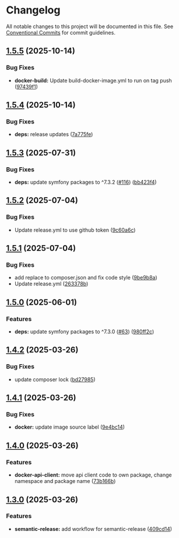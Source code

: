 # Changelog

All notable changes to this project will be documented in this file. See
[Conventional Commits](https://conventionalcommits.org) for commit guidelines.

## [1.5.5](https://github.com/WebProject-xyz/docker-hosts-file-sync/compare/1.5.4...1.5.5) (2025-10-14)

### Bug Fixes

* **docker-build:** Update build-docker-image.yml to run on tag push ([97439f1](https://github.com/WebProject-xyz/docker-hosts-file-sync/commit/97439f1384b248377db291b7dcb079a7e3321d94))

## [1.5.4](https://github.com/WebProject-xyz/docker-hosts-file-sync/compare/1.5.3...1.5.4) (2025-10-14)

### Bug Fixes

* **deps:** release updates ([7a775fe](https://github.com/WebProject-xyz/docker-hosts-file-sync/commit/7a775fe4d4e57635383627bd0738b7a607f3065c))

## [1.5.3](https://github.com/WebProject-xyz/docker-hosts-file-sync/compare/1.5.2...1.5.3) (2025-07-31)

### Bug Fixes

* **deps:** update symfony packages to ^7.3.2 ([#116](https://github.com/WebProject-xyz/docker-hosts-file-sync/issues/116)) ([bb423f4](https://github.com/WebProject-xyz/docker-hosts-file-sync/commit/bb423f419844a05e8f3acd84c6731532061c143b))

## [1.5.2](https://github.com/WebProject-xyz/docker-hosts-file-sync/compare/1.5.1...1.5.2) (2025-07-04)

### Bug Fixes

* Update release.yml to use github token ([9c60a6c](https://github.com/WebProject-xyz/docker-hosts-file-sync/commit/9c60a6cf919e0ea43fb2a937fc710a8b434b07ab))

## [1.5.1](https://github.com/WebProject-xyz/docker-hosts-file-sync/compare/1.5.0...1.5.1) (2025-07-04)

### Bug Fixes

* add replace to composer.json and fix code style ([9be9b8a](https://github.com/WebProject-xyz/docker-hosts-file-sync/commit/9be9b8a9803cada771bb9b037f7d4d83d881282d))
* Update release.yml ([263378b](https://github.com/WebProject-xyz/docker-hosts-file-sync/commit/263378b7fa9cfcb7c99b2597087a9afa7a9c55c5))

## [1.5.0](https://github.com/WebProject-xyz/docker-hosts-file-sync/compare/1.4.2...1.5.0) (2025-06-01)

### Features

* **deps:** update symfony packages to ^7.3.0 ([#63](https://github.com/WebProject-xyz/docker-hosts-file-sync/issues/63)) ([980ff2c](https://github.com/WebProject-xyz/docker-hosts-file-sync/commit/980ff2cfdddc4d2c7f9a7db9c1dd8b5d2e8ebf65))

## [1.4.2](https://github.com/WebProject-xyz/docker-hosts-file-sync/compare/1.4.1...1.4.2) (2025-03-26)

### Bug Fixes

* update composer lock ([bd27985](https://github.com/WebProject-xyz/docker-hosts-file-sync/commit/bd27985cd40e58a4b7e961b162a422e6a4858c61))

## [1.4.1](https://github.com/WebProject-xyz/docker-hosts-file-sync/compare/1.4.0...1.4.1) (2025-03-26)

### Bug Fixes

* **docker:** update image source label ([9e4bc14](https://github.com/WebProject-xyz/docker-hosts-file-sync/commit/9e4bc140c3f6619be2ccc523a273faaf36b1aedb))

## [1.4.0](https://github.com/WebProject-xyz/docker-hosts-file-sync/compare/1.3.0...1.4.0) (2025-03-26)

### Features

* **docker-api-client:** move api client code to own package, change namespace and package name ([73b166b](https://github.com/WebProject-xyz/docker-hosts-file-sync/commit/73b166b6a875ee1682aad60bad268b208bfba138))

## [1.3.0](https://github.com/WebProject-xyz/docker-hosts-file-sync/compare/1.2.0...1.3.0) (2025-03-26)

### Features

* **semantic-release:** add workflow for semantic-release ([409cd14](https://github.com/WebProject-xyz/docker-hosts-file-sync/commit/409cd14d1c97979056b92238404eae39ef2e1d29))
